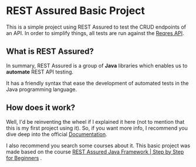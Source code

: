 # REST Assured Basic Project

This is a simple project using REST Assured to test the CRUD endpoints of an API. In order to simplify things, all tests
are run against the [Reqres API](https://reqres.in/).

## What is REST Assured?

In summary, REST Assured is a group of **Java** libraries which enables us to **automate** REST API testing.

It has a friendly syntax that ease the development of automated tests in the Java programming language.

## How does it work?

Well, I'd be reinventing the wheel if I explained it here (not to mention that this is my first project using it). So,
if you want more info, I recommend you dive deep into the official [Documentation](https://rest-assured.io/).

I also recommend you search some courses about it. This basic project was made based on the
course [REST Assured Java Framework | Step by Step for Beginners](https://www.udemy.com/course/rest-assured-java-framework-step-by-step-for-beginners/)
.
